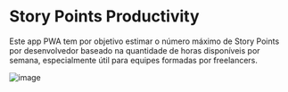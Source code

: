 # Story Points Productivity

Este app PWA tem por objetivo estimar o número máximo de Story Points por desenvolvedor
baseado na quantidade de horas disponíveis por semana, especialmente útil para equipes
formadas por freelancers.

![image](https://github.com/user-attachments/assets/bafbcc8d-d529-451d-848e-4d5c6850fc07)



